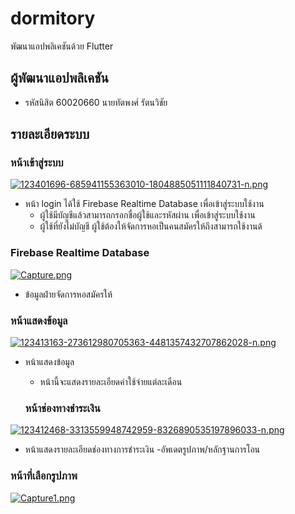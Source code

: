 # dormitory

พัฒนาแอปพลิเคชันด้วย Flutter

## ผู้พัฒนาแอปพลิเคชัน
- รหัสนิสิต 60020660 นายทัตพงศ์ รัตนวิชัย

## รายละเอียดระบบ

### หน้าเข้าสู่ระบบ

[![123401696-685941155363010-1804885051111840731-n.png](https://i.postimg.cc/ncdJKH0d/123401696-685941155363010-1804885051111840731-n.png)](https://postimg.cc/cr820NqY)
- หน้า login ได้ใช้ Firebase Realtime Database เพื่อเข้าสู่ระบบใช้งาน 
  - ผู้ใช้มีบัญชีแล้วสามารถกรอกชื่อผู้ใช้และรหัสผ่าน เพื่อเข้าสู่ระบบใช้งาน
  - ผู้ใช้ที่ยังไม่บัญชี ผู้ใช้ต้องให้จัดการหอเป็นคนสมัครให้ถึงสามารถใช้งานด้ 

  
### Firebase Realtime Database 

[![Capture.png](https://i.postimg.cc/Wbx9cC3N/Capture.png)](https://postimg.cc/vcL7WPfk)
- ข้อมูลฝ่ายจัดการหอสมัครให้

 
### หน้าแสดงข้อมูล

[![123413163-273612980705363-4481357432707862028-n.png](https://i.postimg.cc/hPmLTjDn/123413163-273612980705363-4481357432707862028-n.png)](https://postimg.cc/ykV3z73p)
  
- หน้าแสดงข้อมูล
  - หน้านี้จะแสดงรายละเอียดค่าใช้จ่ายแต่ละเดือน
  
  ### หน้าช่องทางชำระเงิน
  
[![123412468-3313559948742959-8326890535197896033-n.png](https://i.postimg.cc/YCq64wSf/123412468-3313559948742959-8326890535197896033-n.png)](https://postimg.cc/JGvDgvZG)
 - หน้าแสดงรายละเอียดช่องทางการชำระเงิน
 -อัพเดตรูปภาพ/หลักฐานการโอน
 
 ### หน้าที่เลือกรูปภาพ
 
 [![Capture1.png](https://i.postimg.cc/7YQ6VvVN/Capture1.png)](https://postimg.cc/MvVq6Fgc)
